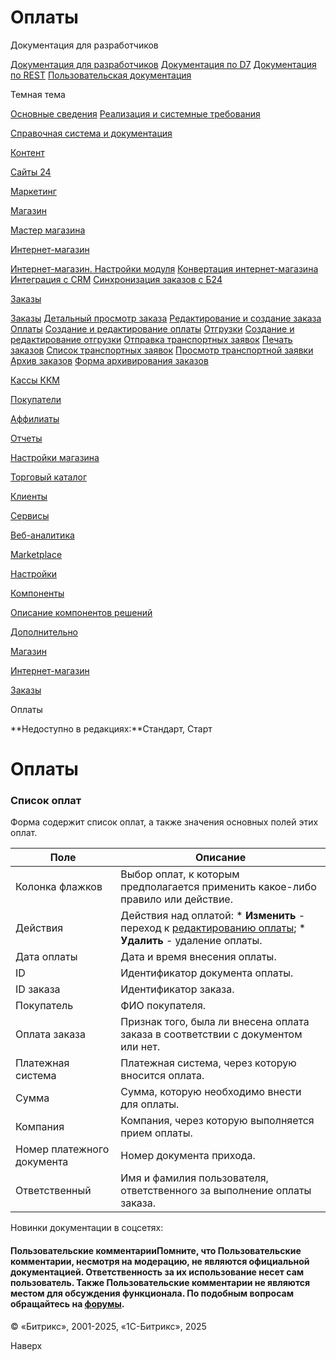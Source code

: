 # Оплаты

Документация для разработчиков

[Документация для разработчиков](https://dev.1c-bitrix.ru/api_help/)
[Документация по D7](https://dev.1c-bitrix.ru/api_d7/)
[Документация по REST](https://dev.1c-bitrix.ru/rest_help/)
[Пользовательская документация](https://dev.1c-bitrix.ru/user_help/)

Темная тема

[Основные сведения](/user_help/index.php)
[Реализация и системные требования](/user_help/reqintro.php)

[Справочная система и документация](/user_help/help/index.php)

[Контент](/user_help/content/index.php)

[Сайты 24](/user_help/sites24/index.php)

[Маркетинг](/user_help/marketing/index.php)

[Магазин](/user_help/store/index.php)

[Мастер магазина](/user_help/store/storeassist.php)

[Интернет-магазин](/user_help/store/sale/index.php)

[Интернет-магазин. Настройки модуля](/user_help/store/sale/settings_sale.php)
[Конвертация интернет-магазина](/user_help/store/sale/sale_converter.php)
[Интеграция с CRM](/user_help/store/sale/sale_crm.php)
[Синхронизация заказов с Б24](/user_help/store/sale/sale_order_crm.php)

[Заказы](/user_help/store/sale/orders/index.php)

[Заказы](/user_help/store/sale/orders/sale_order.php)
[Детальный просмотр заказа](/user_help/store/sale/orders/sale_order_detail.php)
[Редактирование и создание заказа](/user_help/store/sale/orders/sale_order_new.php)
[Оплаты](/user_help/store/sale/orders/sale_order_payment.php)
[Создание и редактирование оплаты](/user_help/store/sale/orders/sale_order_payment_edit.php)
[Отгрузки](/user_help/store/sale/orders/sale_order_shipment.php)
[Создание и редактирование отгрузки](/user_help/store/sale/orders/sale_order_shipment_edit.php)
[Отправка транспортных заявок](/user_help/store/sale/orders/sale_delivery_request.php)
[Печать заказов](/user_help/store/sale/orders/sale_order_print.php)
[Список транспортных заявок](/user_help/store/sale/orders/sale_delivery_request_list.php)
[Просмотр транспортной заявки](/user_help/store/sale/orders/sale_delivery_request_view.php)
[Архив заказов](/user_help/store/sale/orders/sale_order_archive.php)
[Форма архивирования заказов](/user_help/store/sale/orders/sale_archive.php)

[Кассы ККМ](/user_help/store/sale/cashbox/index.php)

[Покупатели](/user_help/store/sale/user_accounts/index.php)

[Аффилиаты](/user_help/store/sale/affiliates/index.php)

[Отчеты](/user_help/store/sale/statistic/index.php)

[Настройки магазина](/user_help/store/sale/settings/index.php)

[Торговый каталог](/user_help/store/catalog/index.php)

[Клиенты](/user_help/clients/index.php)

[Сервисы](/user_help/service/index.php)

[Веб-аналитика](/user_help/statistic/index.php)

[Marketplace](/user_help/marketplace/index.php)

[Настройки](/user_help/settings/index.php)

[Компоненты](/user_help/components/index.php)

[Описание компонентов решений](/user_help/description_decisions/index.php)

[Дополнительно](/user_help/additional/index.php)

[Магазин](/user_help/store/index.php)

[Интернет-магазин](/user_help/store/sale/index.php)

[Заказы](/user_help/store/sale/orders/index.php)

Оплаты

**Недоступно в редакциях:**Стандарт, Старт

# Оплаты

### Список оплат

Форма содержит список оплат, а также значения основных полей этих оплат.

| Поле | Описание |
| --- | --- |
| Колонка флажков | Выбор оплат, к которым предполагается применить какое-либо правило или действие. |
| Действия | Действия над оплатой:  * **Изменить** - переход к [редактированию оплаты](/user_help/store/sale/orders/sale_order_payment_edit.php); * **Удалить** - удаление оплаты. |
| Дата оплаты | Дата и время внесения оплаты. |
| ID | Идентификатор документа оплаты. |
| ID заказа | Идентификатор заказа. |
| Покупатель | ФИО покупателя. |
| Оплата заказа | Признак того, была ли внесена оплата заказа в соответствии с документом или нет. |
| Платежная система | Платежная система, через которую вносится оплата. |
| Сумма | Сумма, которую необходимо внести для оплаты. |
| Компания | Компания, через которую выполняется прием оплаты. |
| Номер платежного документа | Номер документа прихода. |
| Ответственный | Имя и фамилия пользователя, ответственного за выполнение оплаты заказа. |

Новинки документации в соцсетях:

#### Пользовательские комментарииПомните, что Пользовательские комментарии, несмотря на модерацию, не являются официальной документацией. Ответственность за их использование несет сам пользователь. Также Пользовательские комментарии не являются местом для обсуждения функционала. По подобным вопросам обращайтесь на [форумы](http://dev.1c-bitrix.ru/community/forums/group1/).

© «Битрикс», 2001-2025, «1С-Битрикс», 2025

Наверх